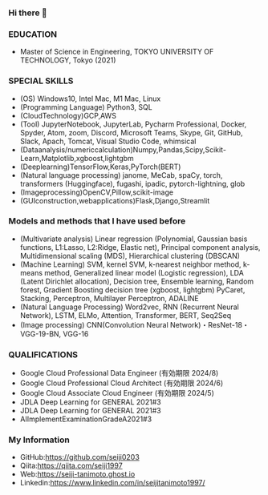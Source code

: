 ### Hi there 👋

<!--
**seiji0203/seiji0203** is a ✨ _special_ ✨ repository because its `README.md` (this file) appears on your GitHub profile.

Here are some ideas to get you started:

- 🔭 I’m currently working on 
- 🌱 I’m currently learning ...
- 👯 I’m looking to collaborate on ...
- 🤔 I’m looking for help with ...
- 💬 Ask me about ...
- 📫 How to reach me: ...
- 😄 Pronouns: ...
- ⚡ Fun fact: ...
-->

### EDUCATION
- Master of Science in Engineering, TOKYO UNIVERSITY OF TECHNOLOGY, Tokyo (2021)
 
### SPECIAL SKILLS
- (OS) Windows10, Intel Mac, M1 Mac, Linux
- (Programming Language) Python3, SQL
- (CloudTechnology)GCP,AWS
- (Tool) JupyterNotebook, JupyterLab, Pycharm Professional, Docker, Spyder, Atom, zoom, Discord, Microsoft Teams, Skype, Git, GitHub, Slack, Apach, Tomcat, Visual Studio Code, whimsical
- (Dataanalysis/numericcalculation)Numpy,Pandas,Scipy,Scikit-Learn,Matplotlib,xgboost,lightgbm
- (Deeplearning)TensorFlow,Keras,PyTorch(BERT)
- (Natural language processing) janome, MeCab, spaCy, torch, transformers (Huggingface), fugashi,
ipadic, pytorch-lightning, glob
- (Imageprocessing)OpenCV,Pillow,scikit-image
- (GUIconstruction,webapplications)Flask,Django,Streamlit

### Models and methods that I have used before
- (Multivariate analysis) Linear regression (Polynomial, Gaussian basis functions, L1:Lasso, L2:Ridge,
Elastic net), Principal component analysis, Multidimensional scaling (MDS), Hierarchical clustering
(DBSCAN)
- (Machine Learning) SVM, kernel SVM, k-nearest neighbor method, k-means method, Generalized linear
model (Logistic regression), LDA (Latent Dirichlet allocation), Decision tree, Ensemble learning, Random forest, Gradient Boosting decision tree (xgboost, lightgbm) PyCaret, Stacking, Perceptron, Multilayer Perceptron, ADALINE
- (Natural Language Processing) Word2vec, RNN (Recurrent Neural Network), LSTM, ELMo, Attention, Transformer, BERT, Seq2Seq
- (Image processing) CNN(Convolution Neural Network)・ResNet-18・VGG-19-BN, VGG-16

### QUALIFICATIONS
- Google Cloud Professional Data Engineer (有効期限 2024/8)
- Google Cloud Professional Cloud Architect (有効期限 2024/6)
- Google Cloud Associate Cloud Engineer (有効期限 2024/5)
- JDLA Deep Learning for GENERAL 2021#3
- JDLA Deep Learning for GENERAL 2021#3
- AIImplementExaminationGradeA2021#3

### My Information
- GitHub:https://github.com/seiji0203
- Qiita:https://qiita.com/seiji1997
- Web:https://seiji-tanimoto.ghost.io
- Linkedin:https://www.linkedin.com/in/seijitanimoto1997/
